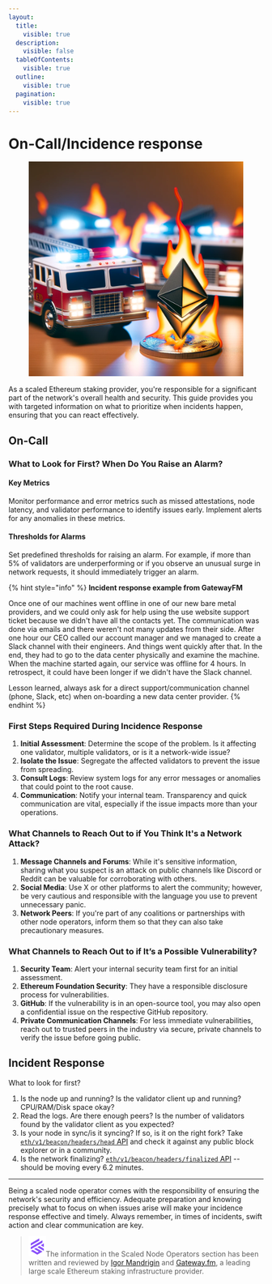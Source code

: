 ```yaml
---
layout:
  title:
    visible: true
  description:
    visible: false
  tableOfContents:
    visible: true
  outline:
    visible: true
  pagination:
    visible: true
---
```


# On-Call/Incidence response

<figure><img src="../.gitbook/assets/image (107).png" alt="" width="563"><figcaption></figcaption></figure>

As a scaled Ethereum staking provider, you're responsible for a significant part of the network's overall health and security. This guide provides you with targeted information on what to prioritize when incidents happen, ensuring that you can react effectively.

## On-Call

### What to Look for First? When Do You Raise an Alarm?

#### Key Metrics

Monitor performance and error metrics such as missed attestations, node latency, and validator performance to identify issues early. Implement alerts for any anomalies in these metrics.

#### Thresholds for Alarms

Set predefined thresholds for raising an alarm. For example, if more than 5% of validators are underperforming or if you observe an unusual surge in network requests, it should immediately trigger an alarm.

{% hint style="info" %}
**Incident response example from GatewayFM**&#x20;

Once one of our machines went offline in one of our new bare metal providers, and we could only ask for help using the use website support ticket because we didn't have all the contacts yet. The communication was done via emails and there weren't not many updates from their side. After one hour our CEO called our account manager and we managed to create a Slack channel with their engineers. And things went quickly after that. In the end, they had to go to the data center physically and examine the machine. When the machine started again, our service was offline for 4 hours. In retrospect, it could have been longer if we didn't have the Slack channel.

Lesson learned, always ask for a direct support/communication channel (phone, Slack, etc) when on-boarding a new data center provider.
{% endhint %}

### First Steps Required During Incidence Response

1. **Initial Assessment**: Determine the scope of the problem. Is it affecting one validator, multiple validators, or is it a network-wide issue?
2. **Isolate the Issue**: Segregate the affected validators to prevent the issue from spreading.
3. **Consult Logs**: Review system logs for any error messages or anomalies that could point to the root cause.
4. **Communication**: Notify your internal team. Transparency and quick communication are vital, especially if the issue impacts more than your operations.

### What Channels to Reach Out to if You Think It's a Network Attack?

1. **Message Channels and Forums**: While it's sensitive information, sharing what you suspect is an attack on public channels like Discord or Reddit can be valuable for corroborating with others.
2. **Social Media**: Use X or other platforms to alert the community; however, be very cautious and responsible with the language you use to prevent unnecessary panic.
3. **Network Peers**: If you're part of any coalitions or partnerships with other node operators, inform them so that they can also take precautionary measures.

### What Channels to Reach Out to if It’s a Possible Vulnerability?

1. **Security Team**: Alert your internal security team first for an initial assessment.
2. **Ethereum Foundation Security**: They have a responsible disclosure process for vulnerabilities.
3. **GitHub**: If the vulnerability is in an open-source tool, you may also open a confidential issue on the respective GitHub repository.
4. **Private Communication Channels**: For less immediate vulnerabilities, reach out to trusted peers in the industry via secure, private channels to verify the issue before going public.

## Incident Response

What to look for first?

1. Is the node up and running? Is the validator client up and running? CPU/RAM/Disk space okay?
2. Read the logs. Are there enough peers? Is the number of validators found by the validator client as you expected?
3. Is your node in sync/is it syncing? If so, is it on the right fork? Take [`eth/v1/beacon/headers/head` API](https://ethereum.github.io/beacon-APIs/#/Beacon/getBlockHeader) and check it against any public block explorer or in a community.
4. Is the network finalizing? [`eth/v1/beacon/headers/finalized` API](https://ethereum.github.io/beacon-APIs/#/Beacon/getBlockHeader) -- should be moving every 6.2 minutes.

***

Being a scaled node operator comes with the responsibility of ensuring the network's security and efficiency. Adequate preparation and knowing precisely what to focus on when issues arise will make your incidence response effective and timely. Always remember, in times of incidents, swift action and clear communication are key.

> <img src="../.gitbook/assets/image (108).png" alt="" data-size="line">The information in the Scaled Node Operators section has been written and reviewed by [Igor Mandrigin](https://x.com/mandrigin) and [Gateway.fm](https://gateway.fm), a leading large scale Ethereum staking infrastructure provider.
